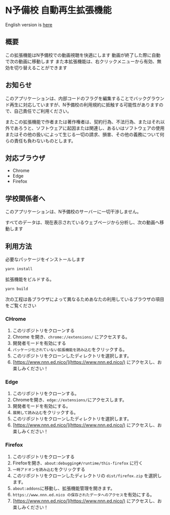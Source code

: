 # N予備校 自動再生拡張機能

English version is [here](README.md)

## 概要

この拡張機能はN予備校での動画視聴を快適にします
動画が終了した際に自動で次の動画に移動します
また本拡張機能は、右クリックメニューから有効、無効を切り替えることができます

## お知らせ

このアプリケーションは、内部コードのフラグを編集することでバックグラウンド再生に対応していますが、N予備校の利用規約に抵触する可能性がありますので、自己責任でご利用ください。

またこの拡張機能で作者または著作権者は、契約行為、不法行為、またはそれ以外であろうと、ソフトウェアに起因または関連し、あるいはソフトウェアの使用またはその他の扱いによって生じる一切の請求、損害、その他の義務について何らの責任も負わないものとします。

## 対応ブラウザ

- Chrome
- Edge
- Firefox

## 学校関係者へ

このアプリケーションは、N予備校のサーバーに一切干渉しません。

すべてのデータは、現在表示されているウェブページから分析し、次の動画へ移動します

## 利用方法

必要なパッケージをインストールします

```bash
yarn install
```

拡張機能をビルドする。

```bash
yarn build
```

次の工程は各ブラウザによって異なるためあなたの利用しているブラウザの項目をご覧ください

### CHrome

1. このリポジトリをクローンする
2. Chrome を開き、`chrome://extensions/` にアクセスする。
3. 開発者モードを有効にする
4. `パッケージ化されていない拡張機能を読み込む`をクリックする。
5. このリポジトリをクローンしたディレクトリを選択します。
6. [https://www.nnn.ed.nico/](https://www.nnn.ed.nico/) にアクセスし、お楽しみください！

### Edge

1. このリポジトリをクローンする。
2. Chromeを開き、`edge://extensions/`にアクセスします。
3. 開発者モードを有効にする。
4. `展開して読み込む`をクリックする。
5. このリポジトリをクローンしたディレクトリを選択します。
6. [https://www.nnn.ed.nico/](https://www.nnn.ed.nico/) にアクセスし、お楽しみください！

### Firefox

1. このリポジトリをクローンする
2. Firefoxを開き、`about:debugging#/runtime/this-firefox` に行く
3. `一時アドオンを読み込む`をクリックする
4. このリポジトリをクローンしたディレクトリの `dist/firefox.zip` を選択します。
5. `about:addons`に移動し、拡張機能管理を開きます。
6. `https://www.nnn.ed.nico の保存されたデータへのアクセス`を有効にする。
7. [https://www.nnn.ed.nico/](https://www.nnn.ed.nico/) にアクセスし、お楽しみください！

